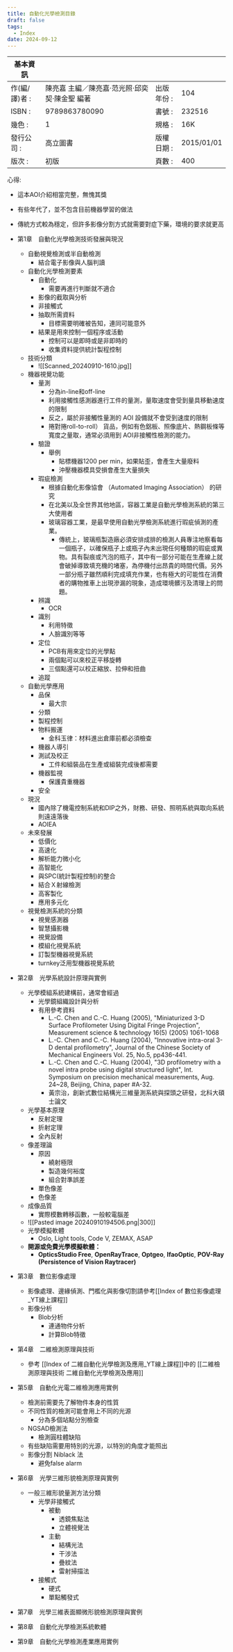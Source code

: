 ```yaml
---
title: 自動化光學檢測目錄
draft: false
tags:
  - Index
date: 2024-09-12
---
```


| 基本資訊      |                           |        |            |
| --------- | ------------------------- | ------ | ---------- |
| 作(編/譯)者 : | 陳亮嘉 主編／陳亮嘉‧范光照‧邱奕契‧陳金聖 編著 | 出版年份 : | 104        |
| ISBN :    | 9789863780090             | 書號 :   | 232516     |
| 幾色 :      | 1                         | 規格 :   | 16K        |
| 發行公司 :    | 高立圖書                      | 版權日期 : | 2015/01/01 |
| 版次 :      | 初版                        | 頁數 :   | 400        |

心得: 
- 這本AOI介紹相當完整，無愧其獎
- 有些年代了，並不包含目前機器學習的做法
- 傳統方式較為穩定，但許多影像分割方式就需要對症下藥，環境的要求就更高

- 第1章　自動化光學檢測技術發展與現況
	- 自動視覺檢測或半自動檢測
		- 結合電子影像與人腦判讀
	- 自動化光學檢測要素
		- 自動化
			- 需要再進行判斷就不適合
		- 影像的截取與分析
		- 非接觸式
		- 抽取所需資料
			- 目標需要明確被告知，連同可能意外
		- 結果是用來控制一個程序或活動
			- 控制可以是即時或是非即時的
			- 收集資料提供統計製程控制
	- 技術分類
		- ![[Scanned_20240910-1610.jpg]]
	- 機器視覺功能
		- 量測
			- 分為in-line和off-line
			- 利用接觸性感測器進行工件的量測，量取速度會受到量具移動速度的限制
			- 反之，屬於非接觸性量測的 AOI 設備就不會受到速度的限制
			- 捲對捲roll-to-roll） 貨品，例如有色鋁板、照像底片、熱鋼板條等寬度之量取，通常必須用到 AOI非接觸性檢測的能力。
		- 驗證
			- 舉例
				- 貼標機器1200 per min，如果貼歪，會產生大量廢料
				- 沖壓機器模具受損會產生大量損失
		- 瑕疵檢測
			- 根據自動化影像協會 （Automated Imaging Association） 的研究
			- 在北美以及全世界其他地區，容器工業是自動光學檢測系統的第三大使用者
			- 玻璃容器工業，是最早使用自動光學檢測系統進行瑕疵偵測的產業。
				- 傳統上，玻璃瓶製造廠必須安排成排的檢測人員專注地察看每一個瓶子，以確保瓶子上或瓶子內未出現任何種類的瑕疵或異物。具有裂痕或汽泡的瓶子，其中有一部分可能在生產線上就會破掉導致填充機的堵塞，為停機付出昂貴的時間代價。另外一部分瓶子雖然順利完成填充作業，也有極大的可能性在消費者的購物推車上出現滲漏的現象，造成環境髒污及清理上的問題。
		- 辨識
			- OCR
		- 識別
			- 利用特徵
			- 人臉識別等等
		- 定位
			- PCB有用來定位的光學點
			- 兩個點可以來校正平移旋轉
			- 三個點還可以校正縮放、拉伸和扭曲
		- 追蹤
	- 自動光學應用
		- 品保
			- 最大宗
		- 分類
		- 製程控制
		- 物料搬運
			- 金科玉律：材料進出倉庫前都必須檢查
		- 機器人導引
		- 測試及校正
			- 工件和組裝品在生產或組裝完成後都需要
		- 機器監視
			- 保護貴重機器
		- 安全
	- 現況
		- 國內除了機電控制系統和DIP之外，財務、研發、照明系統與取向系統則遠遠落後
		- AOIEA
	- 未來發展
		- 低價化
		- 高速化
		- 解析能力微小化
		- 高智能化
		- 與SPC(統計製程控制)的整合
		- 結合Ｘ射線檢測
		- 高客製化
		- 應用多元化
	- 視覺檢測系統的分類
		- 視覺感測器
		- 智慧攝影機
		- 視覺設備
		- 模組化視覺系統
		- 訂製型機器視覺系統
		- turnkey泛用型機器視覺系統
- 第2章　光學系統設計原理與實例
	- 光學模組系統建構前，通常會經過
		- 光學鏡組織設計與分析
		- 有用參考資料
			- L.-C. Chen and C.-C. Huang (2005), "Miniaturized 3-D Surface Profilometer Using Digital Fringe Projection", Measurement science & technology 16(5) (2005) 1061-1068
			- L.-C. Chen and C.-C. Huang (2004), "Innovative intra-oral 3-D dental profilometry", Journal of the Chinese Society of Mechanical Engineers Vol. 25, No.5, pp436-441.
			- L.-C. Chen and C.-C. Huang (2004), "3D profilometry with a novel intra probe using digital structured light", Int. Symposium on precision mechanical measurements, Aug. 24~28, Beijing, China, paper #A-32.
			- 黃宗治，創新式數位結構光三維量測系統與探頭之研發，北科大碩士論文
	- 光學基本原理
		- 反射定理
		- 折射定理
		- 全內反射
	- 像差理論
		- 原因
			- 繞射極限
			- 製造幾何裕度
			- 組合對準誤差
		- 單色像差
		- 色像差
	- 成像品質
		- 實際模數轉移函數，一般較電腦差
	- ![[Pasted image 20240910194506.png|300]]
	- 光學模擬軟體
		- Oslo, Light tools, Code V, ZEMAX, ASAP
	- **開源或免費光學模擬軟體：**
		- **OpticsStudio Free**, **OpenRayTrace**, **Optgeo**, **IfaoOptic**, **POV-Ray (Persistence of Vision Raytracer)**
- 第3章　數位影像處理
    - 影像處理、邊緣偵測、門檻化與影像切割請參考[[Index of 數位影像處理_YT線上課程]]
    - 影像分析
	    - Blob分析
		    - 連通物件分析
		    - 計算Blob特徵 
- 第4章　二維檢測原理與技術
    - 參考 [[Index of 二維自動化光學檢測及應用_YT線上課程]]中的 [[二維檢測原理與技術 二維自動化光學檢測及應用]]
- 第5章　自動化光電二維檢測應用實例
    - 檢測前需要先了解物件本身的性質
    - 不同性質的檢測可能會用上不同的光源
	    - 分為多個站點分別檢查
    - NGSAD檢測法
	    - 檢測圓柱體缺陷
	- 有些缺陷需要用特別的光源，以特別的角度才能照出
	- 影像分割 Niblack 法
		- 避免false alarm
- 第6章　光學三維形貌檢測原理與實例
    - 一般三維形貌量測方法分類
	    - 光學非接觸式
		    - 被動
			    - 透鏡焦點法
			    - 立體視覺法
		    - 主動
			    - 結構光法
			    - 干涉法
			    - 疊紋法
			    - 雷射掃描法
	    - 接觸式
		    - 硬式
		    - 單點觸發式
- 第7章　光學三維表面顯微形貌檢測原理與實例
- 第8章　自動化光學檢測系統軟體
- 第9章　自動化光學檢測產業應用實例